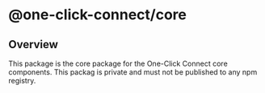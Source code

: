 # @one-click-connect/core

## Overview

This package is the core package for the One-Click Connect core components. This packag is private and must not be published to any npm registry.
